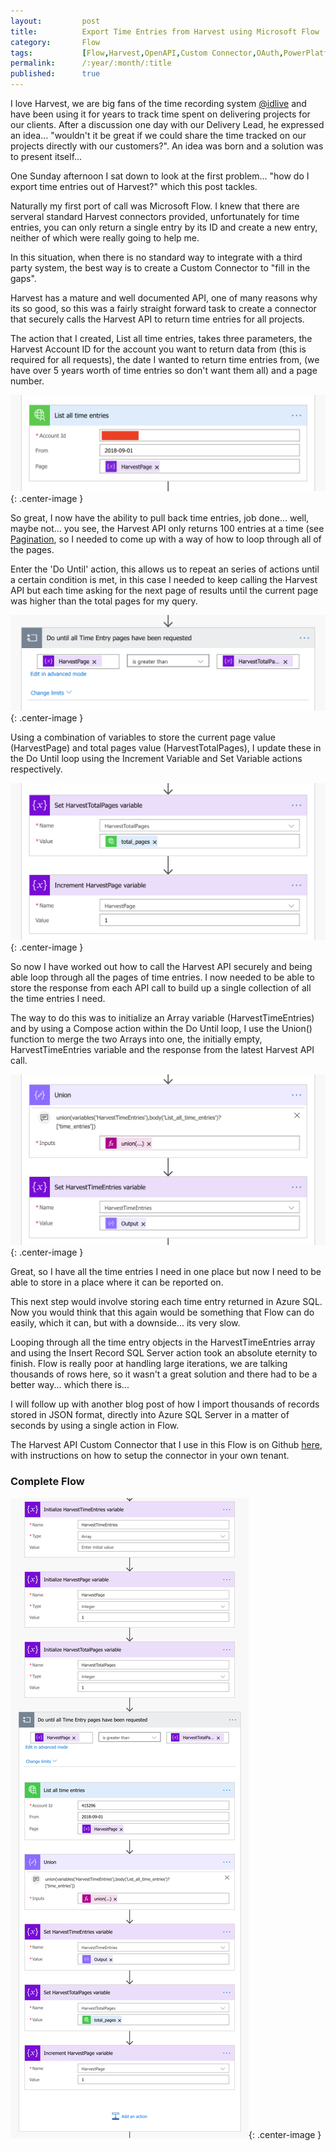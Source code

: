 ```yaml
---
layout:         post
title:          Export Time Entries from Harvest using Microsoft Flow
category:       Flow
tags:           [Flow,Harvest,OpenAPI,Custom Connector,OAuth,PowerPlatform]
permalink:      /:year/:month/:title
published:      true
---
```


I love Harvest, we are big fans of the time recording system [@idlive](https://www.id-live.com) and have been using it for years to track time spent on delivering projects for our clients. After a discussion one day with our Delivery Lead, he expressed an idea... "wouldn't it be great if we could share the time tracked on our projects directly with our customers?". An idea was born and a solution was to present itself...

One Sunday afternoon I sat down to look at the first problem... "how do I export time entries out of Harvest?" which this post tackles.

Naturally my first port of call was Microsoft Flow. I knew that there are serveral standard Harvest connectors provided, unfortunately for time entries, you can only return a single entry by its ID and create a new entry, neither of which were really going to help me.

In this situation, when there is no standard way to integrate with a third party system, the best way is to create a Custom Connector to "fill in the gaps".

Harvest has a mature and well documented API, one of many reasons why its so good, so this was a fairly straight forward task to create a connector that securely calls the Harvest API to return time entries for all projects.

The action that I created, List all time entries, takes three parameters, the Harvest Account ID for the account you want to return data from (this is required for all requests), the date I wanted to return time entries from, (we have over 5 years worth of time entries so don't want them all) and a page number.

![](/public/img/flow/harvest-time-entries-getalltimeentries-action.png){: .center-image }

So great, I now have the ability to pull back time entries, job done... well, maybe not... you see, the Harvest API only returns 100 entries at a time (see [Pagination](https://help.getharvest.com/api-v2/introduction/overview/pagination), so I needed to come up with a way of how to loop through all of the pages.

Enter the 'Do Until' action, this allows us to repeat an series of actions until a certain condition is met, in this case I needed to keep calling the Harvest API but each time asking for the next page of results until the current page was higher than the total pages for my query.

![](/public/img/flow/harvest-time-entries-dountil.png){: .center-image }

Using a combination of variables to store the current page value (HarvestPage) and total pages value (HarvestTotalPages), I update these in the Do Until loop using the Increment Variable and Set Variable actions respectively.

![](/public/img/flow/harvest-time-entries-variables-update.png){: .center-image }

So now I have worked out how to call the Harvest API securely and being able loop through all the pages of time entries. I now needed to be able to store the response from each API call to build up a single collection of all the time entries I need.

The way to do this was to initialize an Array variable (HarvestTimeEntries) and by using a Compose action within the Do Until loop, I use the Union() function to merge the two Arrays into one, the initially empty, HarvestTimeEntries variable and the response from the latest Harvest API call.

![](/public/img/flow/harvest-time-entries-union.png){: .center-image }

Great, so I have all the time entries I need in one place but now I need to be able to store in a place where it can be reported on.

This next step would involve storing each time entry returned in Azure SQL. Now you would think that this again would be something that Flow can do easily, which it can, but with a downside... its very slow. 

Looping through all the time entry objects in the HarvestTimeEntries array and using the Insert Record SQL Server action took an absolute eternity to finish. Flow is really poor at handling large iterations, we are talking thousands of rows here, so it wasn't a great solution and there had to be a better way... which there is... 

I will follow up with another blog post of how I import thousands of records stored in JSON format, directly into Azure SQL Server in a matter of seconds by using a single action in Flow.

The Harvest API Custom Connector that I use in this Flow is on Github [here](https://github.com/garrytrinder/harvest-api-powerplatform-custom-connector), with instructions on how to setup the connector in your own tenant.

### Complete Flow

![](/public/img/flow/harvest-connector-time-entries.png){: .center-image }

